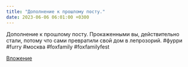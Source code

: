 ```yaml
---
title: "Дополнение к прошлому посту."
date: 2023-06-06 06:01:00 +0300
---
```


Дополнение к прошлому посту.
Прокаженными вы, действительно стали, потому что сами превратили свой дом в лепрозорий.
#фурри #furry #москва #foxfamily #foxfamilyfest

[Вложение](https://vk.com/photo41076938_457249880)
